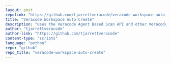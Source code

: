 ```yaml
---
layout: post
repolink: "https://github.com/tjarrettveracode/veracode-workspace-auto-create"
title: "Veracode Workspace Auto Create"
description: "Uses the Veracode Agent Based Scan API and other Veracode REST APIs to automatically create a workspace for application profiles in a Veracode organization."
author: "tjarrettveracode"
author-link: "https://github.com/tjarrettveracode"
content-type: "scripts"
language: "python"
repo: "github"
repo_title: "veracode-workspace-auto-create"
---
```

